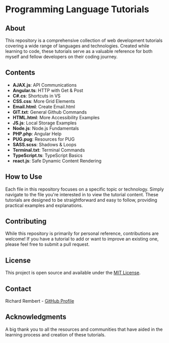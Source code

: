 # Programming Language Tutorials

## About

This repository is a comprehensive collection of web development tutorials covering a wide range of languages and technologies. Created while learning to code, these tutorials serve as a valuable reference for both myself and fellow developers on their coding journey.

## Contents

- **AJAX.js**: API Communications
- **Angular.ts**: HTTP with Get & Post
- **C#.cs**: Shortcuts in VS
- **CSS.css**: More Grid Elements
- **Email.html**: Create Email.html
- **GIT.txt**: General Github Commands
- **HTML.html**: More Accessibility Examples
- **JS.js**: Local Storage Examples
- **Node.js**: Node.js Fundamentals
- **PHP.php**: Angular Help
- **PUG.pug**: Resources for PUG
- **SASS.scss**: Shadows & Loops
- **Terminal.txt**: Terminal Commands
- **TypeScript.ts**: TypeScript Basics
- **react.js**: Safe Dynamic Content Rendering

## How to Use

Each file in this repository focuses on a specific topic or technology. Simply navigate to the file you're interested in to view the tutorial content. These tutorials are designed to be straightforward and easy to follow, providing practical examples and explanations.

## Contributing

While this repository is primarily for personal reference, contributions are welcome! If you have a tutorial to add or want to improve an existing one, please feel free to submit a pull request.

## License

This project is open source and available under the [MIT License](LICENSE).

## Contact

Richard Rembert - [GitHub Profile](https://github.com/rembertdesigns)

## Acknowledgments

A big thank you to all the resources and communities that have aided in the learning process and creation of these tutorials.
